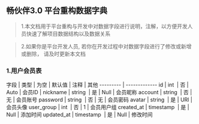 ## 畅伙伴3.0 平台重构数据字典

> 1.本文档用于平台重构与开发中对数据字段进行说明，注解，以方便开发人员快速了解项目数据结构以及数据关系

> 2.如果你是平台开发人员, 若你在开发过程中对数据字段进行了修改或新增或删除， 请及时更新本文档

### 1.用户会员表

字段 | 类型 | 为空 | 默认值 | 注释 | 其他 
--------- | -------------
id 		| int 		| 否 | Auto | 会员ID |
nickname 	| string 	| 是 | Null | 会员昵称
account 	| string 	| 否 | 无 	| 会员账号
password 	| string 	| 否 | 无 	| 会员密码
avatar 	| string 	| 是 | URl  | 会员头像
user_group | int 		| 否 | 1		| 会员用户组
created_at | timestamp 	| 是 | Null | 添加时间 
updated_at | timestamp 	| 是 | Null | 修改时间 


